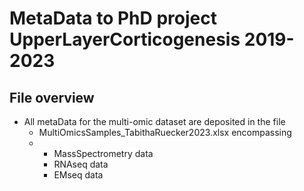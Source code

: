 # MetaData to PhD project UpperLayerCorticogenesis 2019-2023

## File overview

- All metaData for the multi-omic dataset are deposited in the file
  * MultiOmicsSamples_TabithaRuecker2023.xlsx encompassing
  * * MassSpectrometry data
    * RNAseq data
    * EMseq data


